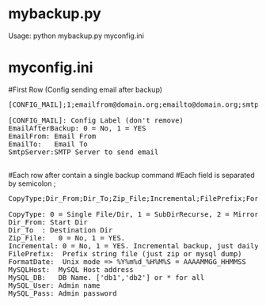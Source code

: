 # mybackup.py

Usage: python mybackup.py myconfig.ini

# myconfig.ini

#First Row (Config sending email after backup)

<pre>
[CONFIG_MAIL];1;emailfrom@domain.org;emailto@domain.org;smtpserver

[CONFIG_MAIL]: Config Label (don't remove)
EmailAfterBackup: 0 = No, 1 = YES
EmailFrom: Email From
EmailTo:   Email To
SmtpServer:SMTP Server to send email

</pre>

#Each row after contain a single backup command
#Each field is separated by semicolon ;

<pre>
CopyType;Dir_From;Dir_To;Zip_File;Incremental;FilePrefix;FormatDate;MySQLHost;MySQL_DB;MySQL_User;MySQL_Pass

CopyType: 0 = Single File/Dir, 1 = SubDirRecurse, 2 = Mirror (NO ZIP)
Dir_From: Start Dir
Dir_To  : Destination Dir
Zip_File:	0 = No, 1 = YES. 
Incremental: 0 = No, 1 = YES. Incremental backup, just daily touched file
FilePrefix:  Prefix string file (just zip or mysql dump)
FormatDate:  Unix mode => %Y%m%d_%H%M%S = AAAAMMGG_HHMMSS
MySQLHost:  MySQL Host address
MySQL_DB:   DB Name. ['db1','db2'] or * for all
MySQL_User: Admin name
MySQL_Pass: Admin password

</pre>
